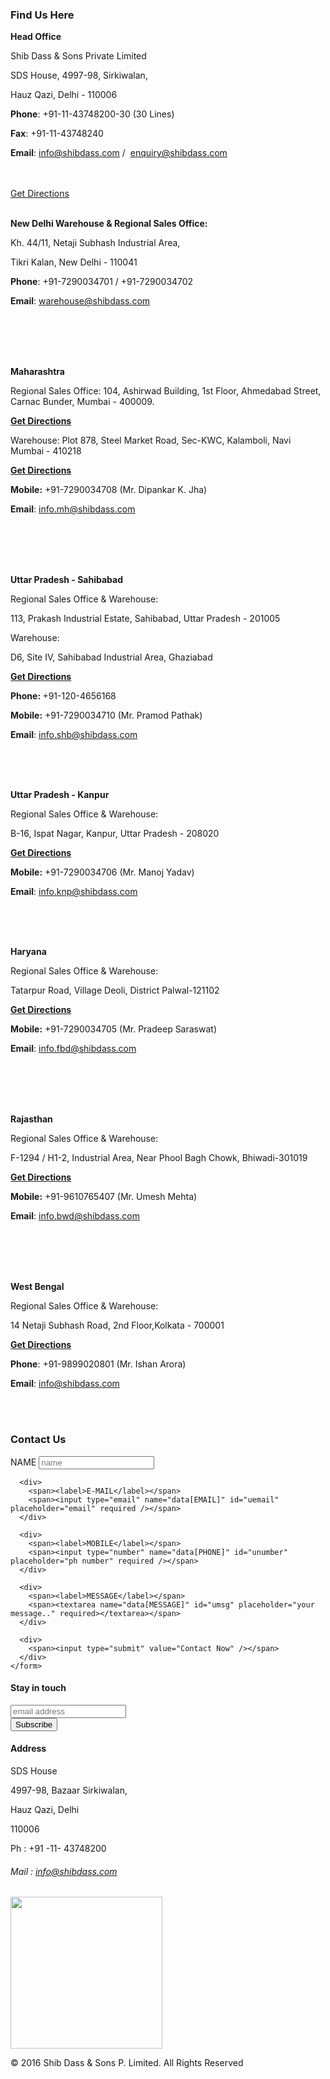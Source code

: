 <!DOCTYPE HTML>
<html>
<head><meta charset="utf-8">
	<title>Shib Dass - Contact Us</title>
	<link href="css/bootstrap.css" media="all" rel="stylesheet" type="text/css" />
	<link href="css/style.css" media="all" rel="stylesheet" type="text/css" /><meta name="viewport" content="width=device-width, initial-scale=1"><meta name="description" content="India's Biggest Stockist of Jindal Pipes, MSL, Jindal Saw Limited, Tubes Investmenst with Major Stock of ERW or Seamless Carbon, Alloy and Stainless Steel Pipes & Tubes."><meta name="keywords" content="JINDAL,MSL,MAHARASHTRA SEAMLESS,PIPES,TUBES,ERW,SEAMLESS,PIPE,TUBE,ALLOY,STAINLESS,CARBON STEEL,ALLOY STEEL,STAINLESS STEEL"><meta name="author" content="Shib Dass and Sons"><script type="application/x-javascript"> addEventListener("load", function() { setTimeout(hideURLbar, 0); }, false); function hideURLbar(){ window.scrollTo(0,1); } </script>
	<link href="//fonts.googleapis.com/css?family=Open+Sans:400,600,300,700,800" rel="stylesheet" type="text/css" />
	<link href="css/flexslider.css" media="screen" rel="stylesheet" type="text/css" />
	<link href="css/camera.css" media="all" rel="stylesheet" type="text/css" />
	<link href="images/favicon.ico" rel="icon" type="image/x-icon" /><script src="js/jquery.min.js"></script><script type='text/javascript' src='js/camera.min.js'></script><script>
		jQuery(function(){
			
			jQuery('#camera_wrap_1').camera({
				thumbnails: true
			});

			jQuery('#camera_wrap_2').camera({
				height: '400px',
				loader: 'bar',
				pagination: false,
				thumbnails: true
			});
		});
	</script>
</head>
<body><!-- header -->
<div class="header">
<div class="container">
<div class="header-top">
<div class="header-left">
<ul align="center">
	<li><span style="color:#444444;">|</span></li>
	<li><a href="assets/catalogue.pdf">product catalogue</a></li>
	<li><span style="color:#444444;">|</span></li>
	<li><a href="weight-calculator.html">weight calculator</a></li>
	<li><span style="color:#444444;">|</span></li>
	<li><a href="contact.html">contact us</a></li>
	<li><span style="color:#444444;">|</span></li>
	<li><a href="employee-login.html">employee login</a></li>
	<li><span style="color:#444444;">|</span></li>
	<li><a href="mailto:info@shibdass.com">email us : info@shibdass.com</a></li>
	<li><span style="color:#444444;">|</span></li>
</ul>
</div>

<div class="header-right"></div>

<div class="clearfix"></div>
</div>
</div>
</div>

<div class="header-bottom">
<div class="container">
<div class="logo"><a href="index.html"><img alt="" class="img-responsive" length="77" src="images/logo.png" width="243" /></a></div>

<div class="head-nav">
<div class="clearfix"></div>

<ul>
	<li><a href="index.html">Home</a></li>
	<li><a href="about.html">Our Company</a></li>
	<li><a href="products.html">Products</a></li>
	<li><a href="news.html">News</a></li>
	<li><a href="resources.html">Resources</a></li>
	<li><a href="shibdass-difference.html">Shib Dass Difference&trade;</a></li>
</ul>
</div>

<div class="clearfix"></div>
<!-- script-for-nav --><script>
						$( "span.menu" ).click(function() {
						  $( ".head-nav ul" ).slideToggle(300, function() {
							// Animation complete.
						  });
						});
					</script><!-- script-for-nav --></div>
</div>

<div class="banner-1">
<div class="container"></div>
</div>
<!-- header --><!-- contact -->

<div class="main">
<div class="container">
<div class="contact">
<div class="section group">
<div class="col span_1_of_3 col-md-7">
<div class="contact_info">
<h3>Find Us Here</h3>
</div>

<div class="company_address">
<p><strong>Head Office</strong></p>

<p>Shib Dass &amp; Sons Private Limited</p>

<p>SDS House, 4997-98, Sirkiwalan,</p>

<p>Hauz Qazi, Delhi - 110006</p>

<p><strong>Phone</strong>: +91-11-43748200-30 (30 Lines)</p>

<p><strong>Fax</strong>: +91-11-43748240</p>

<p><strong>Email</strong>: <a href="mailto:info@shibdass.com?cc=enquiry@shibdass.com">info@shibdass.com</a> / &nbsp;<a href="mailto:enquiry@shibdass.com?cc=info@shibdass.com">enquiry@shibdass.com </a></p>
&nbsp;

<div class="about-img2"><a href="https://www.google.co.in/maps/place/28%C2%B039'00.8%22N+77%C2%B013'32.2%22E/@28.6502206,77.2081015,14z/data=!3m1!4b1!4m2!3m1!1s0x0:0x0"><img alt="" class="img-responsive" src="images/map.jpg" /></a></div>
&nbsp;

<div class="rd_more col-md-4"><a class="btn  btn-1c" href="https://www.google.co.in/maps/place/28%C2%B039'00.8%22N+77%C2%B013'32.2%22E/@28.6502206,77.2081015,14z/data=!3m1!4b1!4m2!3m1!1s0x0:0x0">Get Directions</a></div>

<div class="company_address col-md-11">&nbsp;
<p><strong>New Delhi Warehouse &amp; Regional Sales Office:</strong></p>

<p>Kh. 44/11, Netaji Subhash Industrial Area,</p>

<p>Tikri Kalan, New Delhi - 110041</p>

<p><strong>Phone</strong>: +91-7290034701 / +91-7290034702</p>

<p><strong>Email</strong>: <a href="mailto:warehouse@shibdass.com?cc=info@shibdass.com">warehouse@shibdass.com</a></p>
&nbsp;

<div class="about-img2"></div>
<br />
&nbsp;</div>

<div class="company_address col-md-11">&nbsp;
<p><strong>Maharashtra</strong></p>

<p>Regional Sales Office: 104, Ashirwad Building, 1st Floor, Ahmedabad Street, Carnac Bunder, Mumbai - 400009.</p>

<p><a href="https://www.google.com/maps/place/Ashirwad+Building/@18.951158,72.8399835,19z/data=!4m12!1m6!3m5!1s0x0:0x97c17d4cfc41d404!2sAshirwad+Building!8m2!3d18.9509145!4d72.8401471!3m4!1s0x0:0x97c17d4cfc41d404!8m2!3d18.9509145!4d72.8401471"><strong>Get Directions</strong></a></p>

<p>Warehouse: Plot 878, Steel Market Road, Sec-KWC, Kalamboli, Navi Mumbai - 410218</p>

<p><a href="https://www.google.co.in/maps/place/19%C2%B002"><strong>Get Directions</strong></a></p>

<p><strong>Mobile:</strong> +91-7290034708 (Mr. Dipankar K. Jha)</p>

<p><strong>Email</strong>: <a href="mailto:info.mh@shibdass.com?cc=info@shibdass.com">info.mh@shibdass.com</a></p>
&nbsp;

<div class="about-img2"></div>
<br />
&nbsp;</div>

<div class="company_address col-md-11">&nbsp;
<p><strong>Uttar Pradesh - Sahibabad</strong></p>

<p>Regional Sales Office &amp; Warehouse:</p>

<p>113, Prakash Industrial Estate, Sahibabad, Uttar Pradesh - 201005</p>

<p>Warehouse:&nbsp;</p>

<p>D6, Site IV, Sahibabad Industrial Area, Ghaziabad</p>

<p><a href="https://maps.app.goo.gl/GcPGS3Nr6DSTUvq18"><strong>Get Directions</strong></a></p>

<p><strong>Phone: </strong>+91-120-4656168</p>

<p><strong>Mobile:</strong> +91-7290034710 (Mr. Pramod Pathak)</p>

<p><strong>Email</strong>: <a href="mailto:info.shb@shibdass.com?cc=info@shibdass.com">info.shb@shibdass.com</a></p>

<div class="company_address col-md-11">&nbsp;
<div class="about-img2"></div>
<br />
&nbsp;</div>

<div class="company_address col-md-11"></div>

<div class="about-img2">
<p><strong>Uttar Pradesh - Kanpur</strong></p>

<p>Regional Sales Office &amp; Warehouse:</p>

<p>B-16, Ispat Nagar, Kanpur, Uttar Pradesh - 208020</p>

<p><a href="https://www.google.com/maps/place/26°26'58.8%22N+80°14'42.9%22E/@26.4496667,80.24525,957m/data=!3m2!1e3!4b1!4m4!3m3!8m2!3d26.4496667!4d80.24525?entry=ttu&amp;g_ep=EgoyMDI0MTAwMi4xIKXMDSoASAFQAw%3D%3D"><strong>Get Directions</strong></a></p>

<p><strong>Mobile:</strong> +91-7290034706 (Mr. Manoj Yadav)</p>

<p><strong>Email</strong>: <a href="mailto:info.knp@shibdass.com?cc=info@shibdass.com">info.knp@shibdass.com</a></p>
</div>

<div class="company_address col-md-11">&nbsp;
<div class="about-img2"></div>
<br />
&nbsp;</div>

<div class="company_address col-md-11"></div>
</div>

<div class="company_address col-md-11">
<p><strong>Haryana</strong></p>

<p>Regional Sales Office &amp; Warehouse:</p>

<p>Tatarpur Road, Village Deoli, District Palwal-121102</p>

<p><a href="https://www.google.co.in/maps/place/28%C2%B013%2712.6%22N+77%C2%B018%2743.6%22E/@28.220172,77.312107,203m/data=!3m2!1e3!4b1!4m2!3m1!1s0x0:0x0" target="_blank"><strong>Get Directions</strong></a></p>

<p><strong>Mobile:</strong> +91-7290034705 (Mr. Pradeep Saraswat)</p>

<p><strong>Email</strong>: <a href="mailto:info.fbd@shibdass.com?cc=info@shibdass.com">info.fbd@shibdass.com</a></p>
&nbsp;

<div class="about-img2"></div>
<br />
&nbsp;</div>

<div class="company_address col-md-11">&nbsp;
<p><strong>Rajasthan</strong></p>

<p>Regional Sales Office &amp; Warehouse:</p>

<p>F-1294 / H1-2, Industrial Area, Near Phool Bagh Chowk, Bhiwadi-301019</p>

<p><a href="https://maps.app.goo.gl/YFpBUby5VWxGrsk67" target="_blank"><strong>Get Directions</strong></a></p>

<p><strong>Mobile:</strong> +91-9610765407 (Mr. Umesh Mehta)</p>

<p><strong>Email</strong>: <a href="mailto:info.bwd@shibdass.com?cc=info@shibdass.com">info.bwd@shibdass.com</a></p>
&nbsp;

<div class="about-img2"></div>
<br />
&nbsp;</div>

<div class="company_address col-md-11">&nbsp;
<p><strong>West Bengal</strong></p>

<p>Regional Sales Office &amp; Warehouse:</p>

<p>14 Netaji Subhash Road, 2nd Floor,Kolkata - 700001</p>

<p><a href="https://www.google.com/maps/place/22%C2%B034'36.8%22N+88%C2%B020'57.4%22E/@22.5768889,88.3470891,17z/data=!3m1!4b1!4m5!3m4!1s0x0:0x0!8m2!3d22.5768889!4d88.3492778?hl=en-IN"><strong>Get Directions</strong></a></p>

<p><strong>Phone</strong>: +91-9899020801 (Mr. Ishan Arora)</p>

<p><strong>Email</strong>: <a href="mailto:info@shibdass.com">info@shibdass.com</a></p>
<br />
&nbsp;</div>
</div>
</div>

<div class="col span_2_of_3 col-md-offset-1 col-md-4">
  <div class="contact-form">
    <h3>Contact Us</h3>
    <form id="sheetdb-form" action="https://sheetdb.io/api/v1/0zfc3hhtd45zq" method="post">
      <div>
        <span><label>NAME</label></span>
        <span><input type="text" name="data[NAME]" id="uname" placeholder="name" required /></span>
      </div>

      <div>
        <span><label>E-MAIL</label></span>
        <span><input type="email" name="data[EMAIL]" id="uemail" placeholder="email" required /></span>
      </div>

      <div>
        <span><label>MOBILE</label></span>
        <span><input type="number" name="data[PHONE]" id="unumber" placeholder="ph number" required /></span>
      </div>

      <div>
        <span><label>MESSAGE</label></span>
        <span><textarea name="data[MESSAGE]" id="umsg" placeholder="your message.." required></textarea></span>
      </div>

      <div>
        <span><input type="submit" value="Contact Now" /></span>
      </div>
    </form>
  </div>
</div>

<script>
  var form = document.getElementById('sheetdb-form');
  form.addEventListener("submit", e => {
    e.preventDefault();
    fetch(form.action, {
      method: "POST",
      body: new FormData(document.getElementById("sheetdb-form")),
    }).then(
      response => response.json()
    ).then((html) => {
      alert('Submitted !! 😊 Thank you ' + document.getElementById('uname').value);
      window.location.href = '';
      location.reload();
    });
  });
</script>



<div class="clearfix"></div>
</div>
</div>
</div>
</div>
<!-- contact --><!-- footer -->

<div class="footer">
<div class="container">
<div class="col-md-5 footer-left"><!-- Begin MailChimp Signup Form -->
<h4>Stay in touch</h4>
</div>
</div>
</div>
</body>
<link href="//cdn-images.mailchimp.com/embedcode/slim-10_7.css" rel="stylesheet" type="text/css" />
<style type="text/css">#mc_embed_signup{clear:left; font:14px Helvetica,Arial,sans-serif; }
	/* Add your own MailChimp form style overrides in your site stylesheet or in this style block.
	   We recommend moving this block and the preceding CSS link to the HEAD of your HTML file. */
</style>
<div id="mc_embed_signup">
<form action="//shibdass.us9.list-manage.com/subscribe/post?u=196834cdbb4fb7492ac91728e&amp;id=04d6ed162d" class="validate" id="mc-embedded-subscribe-form" method="post" name="mc-embedded-subscribe-form" novalidate="" target="_blank">
<div id="mc_embed_signup_scroll"><input class="email" id="mce-EMAIL" name="EMAIL" placeholder="email address" required="" type="email" value="" /> <!-- real people should not fill this in and expect good things - do not remove this or risk form bot signups-->
<div aria-hidden="true" style="position: absolute; left: -5000px;"><input name="b_196834cdbb4fb7492ac91728e_04d6ed162d" tabindex="-1" type="text" value="" /></div>

<div class="clear"><input class="button" id="mc-embedded-subscribe" name="subscribe" type="submit" value="Subscribe" /></div>
</div>
</form>
</div>
<!--End mc_embed_signup-->

<div class="col-md-3 footer-middle">
<h4>Address</h4>

<div class="addr">
<div class="icon"></div>

<div class="data">
<p>SDS House</p>

<p>4997-98, Bazaar Sirkiwalan,</p>

<p>Hauz Qazi, Delhi</p>

<p>110006</p>
</div>

<div class="clearfix"></div>
</div>

<div class="addr-1">
<div class="icon"></div>

<div class="data">
<p>Ph : +91 -11- 43748200</p>

<h6>Mail : <a href="mailto:info@shibdass.com?cc=enquiry@shibdass.com">info@shibdass.com</a></h6>
</div>

<div class="clearfix"></div>
</div>
</div>

<div class="col-md-4 footer-right">
<div class="logo-1"><a href="index.html"><img alt="" class="img-responsive" length="77" src="images/logo1.png" width="243" /></a></div>
</div>

<div class="clearfix"></div>
<!-- footer --><!-- footer-bottom -->

<div class="footer-bottom">
<div class="container">
<p>&copy; 2016 Shib Dass &amp; Sons P. Limited. All Rights Reserved</p>
</div>
</div>
<!-- footer-bottom --></html>
